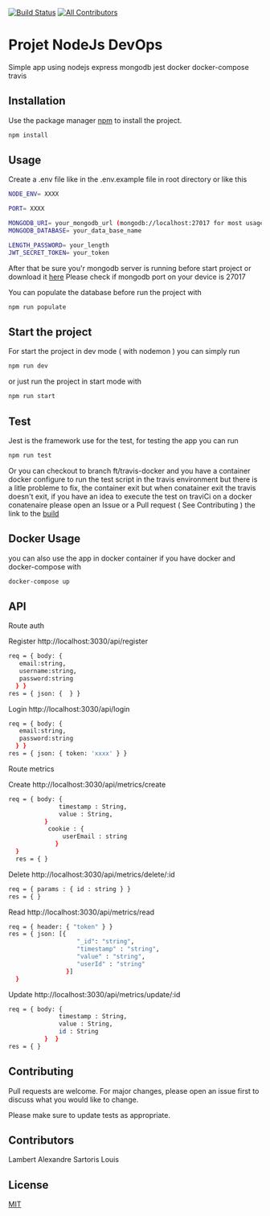 [![Build Status](https://travis-ci.org/AlexandreLamb/Project-NodeJs-TypeScript-DevOps.svg?branch=master)](https://travis-ci.org/AlexandreLamb/Project-NodeJs-TypeScript-DevOps)
[![All Contributors](https://img.shields.io/badge/all_contributors-2-green.svg?style=flat-square)](#contributors)

# Projet NodeJs DevOps

Simple app using nodejs express mongodb jest docker docker-compose travis 

## Installation

Use the package manager [npm](https://www.npmjs.com) to install the project.

```bash
npm install
```

## Usage
Create a .env file like in the .env.example file in root directory or like this 
```bash
NODE_ENV= XXXX	

PORT= XXXX	

MONGODB_URI= your_mongodb_url (mongodb://localhost:27017 for most usage)	
MONGODB_DATABASE= your_data_base_name	

LENGTH_PASSWORD= your_length	
JWT_SECRET_TOKEN= your_token
```
After that be sure you'r mongodb server is running before start project or download it [here](https://www.mongodb.com/what-is-mongodb)
Please check if mongodb port on your device is 27017

You can populate the database before run the project with 

```bash
npm run populate
```

## Start the project
For start the project in dev mode ( with nodemon ) you can simply run 

```bash
npm run dev 
```
or just run the project in start mode with 

```bash
npm run start
```
## Test 

Jest is the framework use for the test, for testing the app you can run 

```bash
npm run test
```
Or you can checkout to branch ft/travis-docker and you have a container docker configure to run the test script in the travis environment but there is a litle probleme to fix, the container exit but when conatainer exit the travis doesn't exit, if you have an idea to execute the test on traviCi on a docker conatenaire please open an Issue or a Pull request ( See Contributing ) 
the link to the [build](https://travis-ci.org/AlexandreLamb/Project-NodeJs-TypeScript-DevOps/builds/629150670) 

## Docker Usage
you can also use the app in docker container if you have docker and docker-compose with 

```bash
docker-compose up
```
## API
Route auth

Register http://localhost:3030/api/register
```bash
req = { body: {
   email:string,
   username:string,
   password:string
  } }
res = { json: {  } }
```

Login http://localhost:3030/api/login
```bash
req = { body: {
   email:string,
   password:string
  } }
res = { json: { token: 'xxxx' } }
```

Route metrics 

Create http://localhost:3030/api/metrics/create
```bash
req = { body: { 
              timestamp : String,
              value : String,          
          } 
           cookie : {
               userEmail : string
             }
  }
  res = { }
```
Delete http://localhost:3030/api/metrics/delete/:id
```bash
req = { params : { id : string } }
res = { } 
```
Read http://localhost:3030/api/metrics/read
```bash
req = { header: { "token" } }
res = { json: [{ 
                   "_id": "string",
                   "timestamp" : "string",
                   "value" : "string",
                   "userId" : "string"
                }] 
  }
```

Update http://localhost:3030/api/metrics/update/:id
```bash
req = { body: { 
              timestamp : String,
              value : String, 
              id : String
          }  }
res = { } 
```

## Contributing
Pull requests are welcome. For major changes, please open an issue first to discuss what you would like to change.

Please make sure to update tests as appropriate.

## Contributors
Lambert Alexandre
Sartoris Louis

## License
[MIT](https://choosealicense.com/licenses/mit/)

